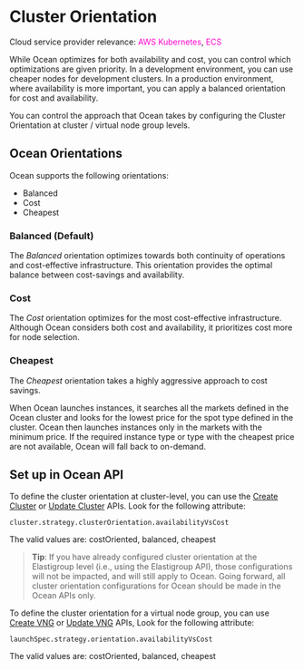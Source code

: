 # Cluster Orientation

Cloud service provider relevance: <font color="#FC01CC">AWS Kubernetes</font>, <font color="#FC01CC">ECS</font>    

While Ocean optimizes for both availability and cost, you can control which optimizations are given priority. In a development environment, you can use cheaper nodes for development clusters. In a production environment, where availability is more important, you can apply a balanced orientation for cost and availability.

You can control the approach that Ocean takes by configuring the Cluster Orientation at cluster / virtual node group levels.

## Ocean Orientations

Ocean supports the following orientations:
- Balanced
- Cost
- Cheapest

### Balanced (Default)

The *Balanced* orientation optimizes towards both continuity of operations and cost-effective infrastructure. This orientation provides the optimal balance between cost-savings and availability.

### Cost

The *Cost* orientation optimizes for the most cost-effective infrastructure. Although Ocean considers both cost and availability, it prioritizes cost more for node selection.   

### Cheapest

The *Cheapest* orientation takes a highly aggressive approach to cost savings.

When Ocean launches instances, it searches all the markets defined in the Ocean cluster and looks for the lowest price for the spot type defined in the cluster. Ocean then launches instances only in the markets with the minimum price. If the required instance type or type with the cheapest price are not available, Ocean will fall back to on-demand.

## Set up in Ocean API

To define the cluster orientation at cluster-level, you can use the [Create Cluster](https://docs.spot.io/api/#tag/Ocean-AWS/operation/OceanAWSClusterCreate) or [Update Cluster](https://docs.spot.io/api/#tag/Ocean-AWS/operation/OceanAWSClusterUpdate) APIs. Look for the following attribute:

```
cluster.strategy.clusterOrientation.availabilityVsCost
```

The valid values are: costOriented, balanced, cheapest

> **Tip**: If you have already configured cluster orientation at the Elastigroup level (i.e., using the Elastigroup API), those configurations will not be impacted, and will still apply to Ocean. Going forward, all cluster orientation configurations for Ocean should be made in the Ocean APIs only.

To define the cluster orientation for a virtual node group, you can use [Create VNG](https://docs.spot.io/api/#tag/Ocean-AWS/operation/OceanAWSLaunchSpecCreate) or [Update VNG](https://docs.spot.io/api/#tag/Ocean-AWS/operation/OceanAWSLaunchSpecUpdate) APIs, Look for the following attribute:

```
launchSpec.strategy.orientation.availabilityVsCost
```
The valid values are: costOriented, balanced, cheapest

